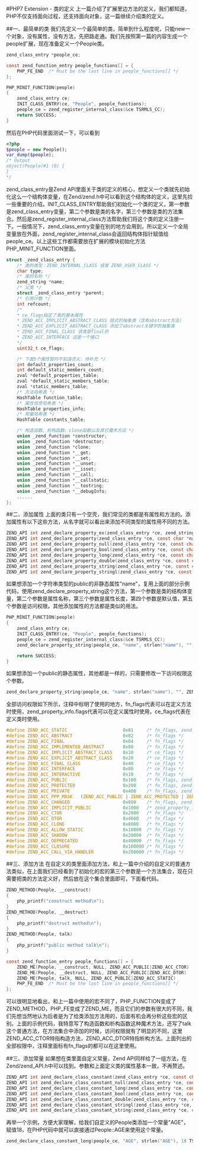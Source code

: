 #PHP7 Extension - 类的定义
上一篇介绍了扩展里边方法的定义，我们都知道，PHP不仅支持面向过程，还支持面向对象，这一篇继续介绍类的定义。

##一、最简单的类
我们先定义一个最简单的类，简单到什么程度呢，只能new一个对象，没有属性，没有方法，先把路走通。我们先按照第一篇的内容生成一个people扩展，现在准备定义一个People类。
````C
zend_class_entry *people_ce;

const zend_function_entry people_functions[] = {
    PHP_FE_END  /* Must be the last line in people_functions[] */
};

PHP_MINIT_FUNCTION(people)
{
    zend_class_entry ce;
    INIT_CLASS_ENTRY(ce, "People", people_functions);
    people_ce = zend_register_internal_class(&ce TSRMLS_CC);
    return SUCCESS;
}
````
然后在PHP代码里面测试一下，可以看到
````php
<?php
$people = new People();
var_dump($people);
/* Output
object(People)#1 (0) {
}
*/
````
zend_class_entry是Zend API里面关于类的定义的核心，想定义一个类就先初始化这么一个结构体变量，在Zend/zend.h中可以看到这个结构体的定义，这里先捡一些重要的介绍。INIT_CLASS_ENTRY帮助我们初始化一个类的定义，第一参数是zend_class_entry变量，第二个参数是类的名字，第三个参数是类的方法集合。然后是zend_register_internal_class方法帮助我们将这个类的定义注册一下。一般情况下，zend_class_entry变量在别的地方会用到，所以定义一个全局变量放在外面，zend_register_internal_class会返回结构体指针赋值给people_ce。以上这些工作都需要放在扩展的模块初始化方法PHP_MINIT_FUNCTION里面。
````C
struct _zend_class_entry {
    /* 类的类型：ZEND_INTERNAL_CLASS 或者 ZEND_USER_CLASS */
    char type;
    /* 类的名称 */
    zend_string *name;
    /* 父类 */
    struct _zend_class_entry *parent;
    /* 引用计数 */
    int refcount;
    /*
    * ce_flags指定了类的基本属性
    * ZEND_ACC_IMPLICIT_ABSTRACT_CLASS 隐式的抽象类（含有abstract方法）
    * ZEND_ACC_EXPLICIT_ABSTRACT_CLASS 添加了abstract关键字的抽象类
    * ZEND_ACC_FINAL_CLASS 该类是final的
    * ZEND_ACC_INTERFACE 这是一个接口
    */
    uint32_t ce_flags;

    /* 下面5个属性暂时不知道含义，待补充 */
    int default_properties_count;
    int default_static_members_count;
    zval *default_properties_table;
    zval *default_static_members_table;
    zval *static_members_table;
    /* 方法哈希表 */
    HashTable function_table;
    /* 属性信息哈希表 */
    HashTable properties_info;
    /* 常量哈希表 */
    HashTable constants_table;

    /* 构造函数、析构函数、clone函数以及其它魔术方法 */
    union _zend_function *constructor;
    union _zend_function *destructor;
    union _zend_function *clone;
    union _zend_function *__get;
    union _zend_function *__set;
    union _zend_function *__unset;
    union _zend_function *__isset;
    union _zend_function *__call;
    union _zend_function *__callstatic;
    union _zend_function *__tostring;
    union _zend_function *__debugInfo;
    ......
};
````
##二、添加属性
上面的类只有一个空壳，我们常见的类都是有属性和方法的。添加属性有以下这些方法，从名字就可以看出来添加不同类型的属性用不同的方法。
````C
ZEND_API int zend_declare_property_ex(zend_class_entry *ce, zend_string *name, zval *property, int access_type, zend_string *doc_comment);
ZEND_API int zend_declare_property(zend_class_entry *ce, const char *name, size_t name_length, zval *property, int access_type);
ZEND_API int zend_declare_property_null(zend_class_entry *ce, const char *name, size_t name_length, int access_type);
ZEND_API int zend_declare_property_bool(zend_class_entry *ce, const char *name, size_t name_length, zend_long value, int access_type);
ZEND_API int zend_declare_property_long(zend_class_entry *ce, const char *name, size_t name_length, zend_long value, int access_type);
ZEND_API int zend_declare_property_double(zend_class_entry *ce, const char *name, size_t name_length, double value, int access_type);
ZEND_API int zend_declare_property_string(zend_class_entry *ce, const char *name, size_t name_length, const char *value, int access_type);
ZEND_API int zend_declare_property_stringl(zend_class_entry *ce, const char *name, size_t name_length, const char *value, size_t value_len, int access_type);
````
如果想添加一个字符串类型的public的非静态属性"name"，复用上面的部分示例代码，使用zend_declare_property_string这个方法，第一个参数是类的结构体变量，第二个参数是属性名称，第三个参数是属性长度，第四个参数是默认值，第五个参数是访问权限。其他添加属性的方法都是类似的用法。
````C
PHP_MINIT_FUNCTION(people)
{
    zend_class_entry ce;
    INIT_CLASS_ENTRY(ce, "People", people_functions);
    people_ce = zend_register_internal_class(&ce TSRMLS_CC);
    zend_declare_property_string(people_ce, "name", strlen("name"), "", ZEND_ACC_PUBLIC TSRMLS_CC);

    return SUCCESS;
}
````
如果想添加一个public的静态属性，其他都是一样的，只需要修改一下访问权限这个参数。
````C
zend_declare_property_string(people_ce, "name", strlen("name"), "", ZEND_ACC_PUBLIC|ZEND_ACC_STATIC TSRMLS_CC);
````
全部访问权限如下所示，注释中标明了使用的地方，fn_flags代表可以在定义方法时使用，zend_property_info.flags代表可以在定义属性时使用，ce_flags代表在定义类时使用。
````C
#define ZEND_ACC_STATIC                     0x01     /* fn_flags, zend_property_info.flags */
#define ZEND_ACC_ABSTRACT                   0x02     /* fn_flags */
#define ZEND_ACC_FINAL                      0x04     /* fn_flags */
#define ZEND_ACC_IMPLEMENTED_ABSTRACT       0x08     /* fn_flags */
#define ZEND_ACC_IMPLICIT_ABSTRACT_CLASS    0x10     /* ce_flags */
#define ZEND_ACC_EXPLICIT_ABSTRACT_CLASS    0x20     /* ce_flags */
#define ZEND_ACC_FINAL_CLASS                0x40     /* ce_flags */
#define ZEND_ACC_INTERFACE                  0x80     /* ce_flags */
#define ZEND_ACC_INTERACTIVE                0x10     /* fn_flags */
#define ZEND_ACC_PUBLIC                     0x100    /* fn_flags, zend_property_info.flags */
#define ZEND_ACC_PROTECTED                  0x200    /* fn_flags, zend_property_info.flags */
#define ZEND_ACC_PRIVATE                    0x400    /* fn_flags, zend_property_info.flags */
#define ZEND_ACC_PPP_MASK   (ZEND_ACC_PUBLIC | ZEND_ACC_PROTECTED | ZEND_ACC_PRIVATE)
#define ZEND_ACC_CHANGED                    0x800    /* fn_flags, zend_property_info.flags */
#define ZEND_ACC_IMPLICIT_PUBLIC            0x1000   /* zend_property_info.flags; unused (1) */
#define ZEND_ACC_CTOR                       0x2000   /* fn_flags */
#define ZEND_ACC_DTOR                       0x4000   /* fn_flags */
#define ZEND_ACC_CLONE                      0x8000   /* fn_flags */
#define ZEND_ACC_ALLOW_STATIC               0x10000  /* fn_flags */
#define ZEND_ACC_SHADOW                     0x20000  /* fn_flags */
#define ZEND_ACC_DEPRECATED                 0x40000  /* fn_flags */
#define ZEND_ACC_CLOSURE                    0x100000 /* fn_flags */
#define ZEND_ACC_CALL_VIA_HANDLER           0x200000 /* fn_flags */
````
##三、添加方法
在自定义的类里面添加方法，和上一篇中介绍的自定义的普通方法类似，在上面我们已经看到了初始化的宏的第三个参数是一个方法集合，现在只需要把类的方法定义好，然后放在这个集合里面即可，下面看代码。
````C
ZEND_METHOD(People, __construct)
{
    php_printf("construct method\n");
}
ZEND_METHOD(People, __destruct)
{
    php_printf("destruct method\n");
}
ZEND_METHOD(People, talk)
{
    php_printf("public method talk\n");
}

const zend_function_entry people_functions[] = {
    ZEND_ME(People, __construct, NULL, ZEND_ACC_PUBLIC|ZEND_ACC_CTOR)
    ZEND_ME(People, __destruct, NULL, ZEND_ACC_PUBLIC|ZEND_ACC_DTOR)
    ZEND_ME(People, talk, NULL, ZEND_ACC_PUBLIC|ZEND_ACC_STATIC)
    PHP_FE_END  /* Must be the last line in people_functions[] */
};
````
可以很明显地看出，和上一篇中使用的宏不同了，PHP_FUNCTION变成了ZEND_METHOD，PHP_FE变成了ZEND_ME，而且它们的参数有很大的不同，我们先想当然地认为后者是为了给类添加方法用的，后面有机会再分析这些宏的区别。上面的示例代码，我特意写了构造函数和析构函数这种魔术方法，还写了talk这个普通方法，在方法集合中添加的时候，访问权限就有了明显的不同，这里ZEND_ACC_CTOR特指构造方法，ZEND_ACC_DTOR特指析构方法。上面列出的全部权限中，注释里面标有fn_flags的都可以在这里使用。

##三、添加常量
如果想在类里面自定义常量，Zend API同样给了一组方法，在Zend/zend_API.h中可以找到。参数和上面定义类的属性基本一致，不再赘述。
````C
ZEND_API int zend_declare_class_constant(zend_class_entry *ce, const char *name, size_t name_length, zval *value);
ZEND_API int zend_declare_class_constant_null(zend_class_entry *ce, const char *name, size_t name_length);
ZEND_API int zend_declare_class_constant_long(zend_class_entry *ce, const char *name, size_t name_length, zend_long value);
ZEND_API int zend_declare_class_constant_bool(zend_class_entry *ce, const char *name, size_t name_length, zend_bool value);
ZEND_API int zend_declare_class_constant_double(zend_class_entry *ce, const char *name, size_t name_length, double value);
ZEND_API int zend_declare_class_constant_stringl(zend_class_entry *ce, const char *name, size_t name_length, const char *value, size_t value_length);
ZEND_API int zend_declare_class_constant_string(zend_class_entry *ce, const char *name, size_t name_length, const char *value);
````
再举一个示例，方便大家理解，给我们自定义的People类添加一个常量"AGE"，赋值18，在PHP代码中就可以直接通过People::AGE来使用这个常量。
````C
zend_declare_class_constant_long(people_ce, "AGE", strlen("AGE"), 18 TSRMLS_DC);
````
